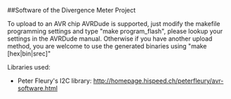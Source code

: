 ##Software of the Divergence Meter Project

To upload to an AVR chip AVRDude is supported, just modify the makefile programming settings and type "make program_flash", please lookup your settings in the AVRDude manual. Otherwise if you have another upload method, you are welcome to use the generated binaries using "make [hex|bin|srec]"

Libraries used:

- Peter Fleury's I2C library: http://homepage.hispeed.ch/peterfleury/avr-software.html
